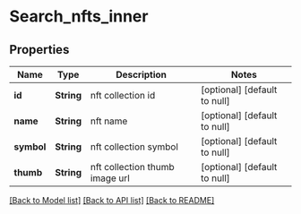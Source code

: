 # Search_nfts_inner
## Properties

| Name | Type | Description | Notes |
|------------ | ------------- | ------------- | -------------|
| **id** | **String** | nft collection id | [optional] [default to null] |
| **name** | **String** | nft name | [optional] [default to null] |
| **symbol** | **String** | nft collection symbol | [optional] [default to null] |
| **thumb** | **String** | nft collection thumb image url | [optional] [default to null] |

[[Back to Model list]](../README.md#documentation-for-models) [[Back to API list]](../README.md#documentation-for-api-endpoints) [[Back to README]](../README.md)

